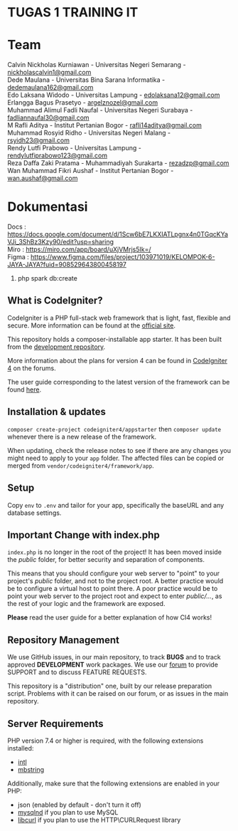 # TUGAS 1 TRAINING IT

# Team
Calvin Nickholas Kurniawan - Universitas Negeri Semarang - nickholascalvin1@gmail.com                  
Dede Maulana - Universitas Bina Sarana Informatika - dedemaulana162@gmail.com          
Edo Laksana Widodo - Universitas Lampung - edolaksana12@gmail.com                       
Erlangga Bagus Prasetyo - argelznozel@gmail.com                                            
Muhammad Alimul Fadli Naufal - Universitas Negeri Surabaya - fadliannaufal30@gmail.com     
M Rafli Aditya - Institut Pertanian Bogor - rafli14aditya@gmail.com                         
Muhammad Rosyid Ridho - Universitas Negeri Malang - rsyidh23@gmail.com                   
Rendy Lutfi Prabowo - Universitas Lampung - rendylutfiprabowo123@gmail.com                
Reza Daffa Zaki Pratama - Muhammadiyah Surakarta - rezadzp@gmail.com                     
Wan Muhammad Fikri Aushaf - Institut Pertanian Bogor - wan.aushaf@gmail.com                  

# Dokumentasi
Docs : https://docs.google.com/document/d/1Scw6bE7LKXIATLpgnx4n0TGqcKYaVJi_3ShBz3Kzy90/edit?usp=sharing                    
Miro : https://miro.com/app/board/uXjVMrjs5Ik=/                                                                 
Figma : https://www.figma.com/files/project/103971019/KELOMPOK-6-JAYA-JAYA?fuid=908529643800458197               

1. php spark db:create
 
## What is CodeIgniter?

CodeIgniter is a PHP full-stack web framework that is light, fast, flexible and secure.
More information can be found at the [official site](https://codeigniter.com).

This repository holds a composer-installable app starter.
It has been built from the
[development repository](https://github.com/codeigniter4/CodeIgniter4).

More information about the plans for version 4 can be found in [CodeIgniter 4](https://forum.codeigniter.com/forumdisplay.php?fid=28) on the forums.

The user guide corresponding to the latest version of the framework can be found
[here](https://codeigniter4.github.io/userguide/).

## Installation & updates

`composer create-project codeigniter4/appstarter` then `composer update` whenever
there is a new release of the framework.

When updating, check the release notes to see if there are any changes you might need to apply
to your `app` folder. The affected files can be copied or merged from
`vendor/codeigniter4/framework/app`.

## Setup

Copy `env` to `.env` and tailor for your app, specifically the baseURL
and any database settings.

## Important Change with index.php

`index.php` is no longer in the root of the project! It has been moved inside the *public* folder,
for better security and separation of components.

This means that you should configure your web server to "point" to your project's *public* folder, and
not to the project root. A better practice would be to configure a virtual host to point there. A poor practice would be to point your web server to the project root and expect to enter *public/...*, as the rest of your logic and the
framework are exposed.

**Please** read the user guide for a better explanation of how CI4 works!

## Repository Management

We use GitHub issues, in our main repository, to track **BUGS** and to track approved **DEVELOPMENT** work packages.
We use our [forum](http://forum.codeigniter.com) to provide SUPPORT and to discuss
FEATURE REQUESTS.

This repository is a "distribution" one, built by our release preparation script.
Problems with it can be raised on our forum, or as issues in the main repository.

## Server Requirements

PHP version 7.4 or higher is required, with the following extensions installed:

- [intl](http://php.net/manual/en/intl.requirements.php)
- [mbstring](http://php.net/manual/en/mbstring.installation.php)

Additionally, make sure that the following extensions are enabled in your PHP:

- json (enabled by default - don't turn it off)
- [mysqlnd](http://php.net/manual/en/mysqlnd.install.php) if you plan to use MySQL
- [libcurl](http://php.net/manual/en/curl.requirements.php) if you plan to use the HTTP\CURLRequest library
